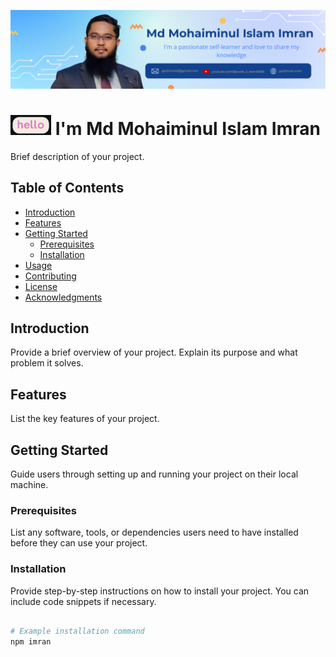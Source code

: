 ![Github Banner](https://github.com/mmiimran/mmiimran/blob/main/git_cover2.png)

# <img src="helllo.gif" width="65px" alt="hi"> I'm Md Mohaiminul Islam Imran

Brief description of your project.

## Table of Contents

- [Introduction](#introduction)
- [Features](#features)
- [Getting Started](#getting-started)
  - [Prerequisites](#prerequisites)
  - [Installation](#installation)
- [Usage](#usage)
- [Contributing](#contributing)
- [License](#license)
- [Acknowledgments](#acknowledgments)

## Introduction

Provide a brief overview of your project. Explain its purpose and what problem it solves.

## Features

List the key features of your project.

## Getting Started

Guide users through setting up and running your project on their local machine.

### Prerequisites

List any software, tools, or dependencies users need to have installed before they can use your project.

### Installation

Provide step-by-step instructions on how to install your project. You can include code snippets if necessary.

```bash

# Example installation command
npm imran
